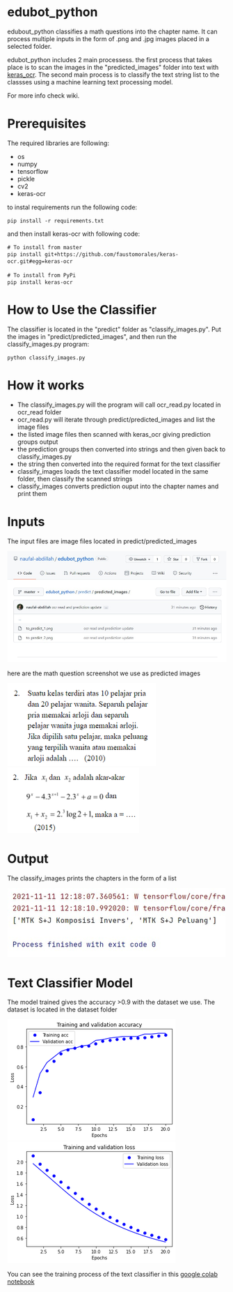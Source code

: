 # edubot_python
edubout_python classifies a math questions into the chapter name. It can process multiple inputs in the form of .png and .jpg images placed in a selected folder. 

edubot_python includes 2 main processess. the first process that takes place is to scan the images in the "predicted_images" folder into text with [keras_ocr](https://keras-ocr.readthedocs.io/en/latest/). The second main process is to classify the text string list to the classses using a machine learning text processing model. 

For more info check wiki.
# Prerequisites
The required libraries are following:
* os
* numpy
* tensorflow
* pickle
* cv2
* keras-ocr

to instal requirements run the following code:
```
pip install -r requirements.txt

```
and then install keras-ocr with following code:
```
# To install from master
pip install git+https://github.com/faustomorales/keras-ocr.git#egg=keras-ocr

# To install from PyPi
pip install keras-ocr

```
# How to Use the Classifier
The classifier is located in the "predict" folder as "classify_images.py". Put the images in "predict/predicted_images", and then run the classify_images.py program:
```
python classify_images.py

```
# How it works
* The classify_images.py will the program will call ocr_read.py located in ocr_read folder 
* ocr_read.py will iterate through predict/predicted_images and list the image files 
* the listed image files then scanned with keras_ocr giving prediction groups output
* the prediction groups then converted into strings and then given back to classify_images.py
* the string then converted into the required format for the text classifier
* classify_images loads the text classifier model located in the same folder, then classify the scanned strings
*  classify_images converts prediction ouput into the chapter names and print them

# Inputs
The input files are image files located in predict/predicted_images

![predicted_images](https://raw.githubusercontent.com/naufal-abdillah/edubot_python/master/examples/1.jpg)

here are the math question screenshot we use as predicted images

![peluang](https://raw.githubusercontent.com/naufal-abdillah/edubot_python/master/predict/predicted_images/to_predict_2.png) ![komposisi](https://raw.githubusercontent.com/naufal-abdillah/edubot_python/master/predict/predicted_images/to_predict_1.png)

# Output
The classify_images prints the chapters in the form of a list

![output list](https://raw.githubusercontent.com/naufal-abdillah/edubot_python/master/examples/2.jpg)

# Text Classifier Model
The model trained gives the accuracy >0.9 with the dataset we use. The dataset is located in the dataset folder

![acc](https://raw.githubusercontent.com/naufal-abdillah/edubot_python/master/examples/3.png)
![loss](https://github.com/naufal-abdillah/edubot_python/blob/master/examples/4.png?raw=true)

You can see the training process of the text classifier in this [google colab notebook](https://colab.research.google.com/drive/1xQugWAoWPtqbY19pCTFd8I725TQAmJB_?usp=sharing)
